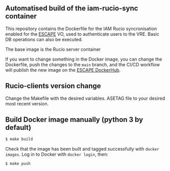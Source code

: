 ## Automatised build of the iam-rucio-sync container

This repository contains the Dockerfile for the IAM Rucio syncronisation enabled for the [ESCAPE](https://projectescape.eu/) VO, used to authenticate users to the VRE. Basic DB operations can also be executed. 

The base image is the Rucio server container 

If you want to change something in the Docker image, you can change the Dockerfile, push the changes to the `main` branch, and the CI/CD workflow will publish the new image on the [ESCAPE DockerHub](https://hub.docker.com/orgs/projectescape/). 

## Rucio-clients version change

Change the Makefile with the desired variables. ASETAG file to your desired most recent version. 

## Build Docker image manually (python 3 by default)

```bash
$ make build
```
Check that the image has been built and tagged successfully with `docker images`. 
Log in to Docker with `docker login`, then:

```bash
$ make push
```
